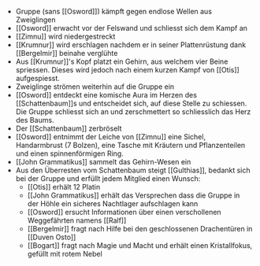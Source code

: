 - Gruppe (sans [[Osword]]) kämpft gegen endlose Wellen aus Zweiglingen
- [[Osword]] erwacht vor der Felswand und schliesst sich dem Kampf an
- [[Zimnu]] wird niedergestreckt
- [[Krumnur]] wird erschlagen nachdem er in seiner Plattenrüstung dank [[Bergelmir]] beinahe verglühte
- Aus [[Krumnur]]'s Kopf platzt ein Gehirn, aus welchem vier Beine spriessen. Dieses wird jedoch nach einem kurzen Kampf von [[Otis]] aufgespiesst.
- Zweiglinge strömen weiterhin auf die Gruppe ein
- [[Osword]] entdeckt eine komische Aura im Herzen des [[Schattenbaum]]s und entscheidet sich, auf diese Stelle zu schiessen. Die Gruppe schliesst sich an und zerschmettert so schliesslich das Herz des Baums.
- Der [[Schattenbaum]] zerbröselt
- [[Osword]] entnimmt der Leiche von [[Zimnu]] eine Sichel, Handarmbrust (7 Bolzen), eine Tasche mit Kräutern und Pflanzenteilen und einen spinnenförmigen Ring.
- [[John Grammatikus]] sammelt das Gehirn-Wesen ein
- Aus den Überresten vom Schattenbaum steigt [[Gulthias]], bedankt sich bei der Gruppe und erfüllt jedem Mitglied einen Wunsch:
	- [[Otis]] erhält 12 Platin
	- [[John Grammatikus]] erhält das Versprechen dass die Gruppe in der Höhle ein sicheres Nachtlager aufschlagen kann
	- [[Osword]] ersucht Informationen über einen verschollenen Weggefährten namens [[Ralf]]
	- [[Bergelmir]] fragt nach Hilfe bei den geschlossenen Drachentüren in [[Duven Osto]]
	- [[Bogart]] fragt nach Magie und Macht und erhält einen Kristallfokus, gefüllt mit rotem Nebel